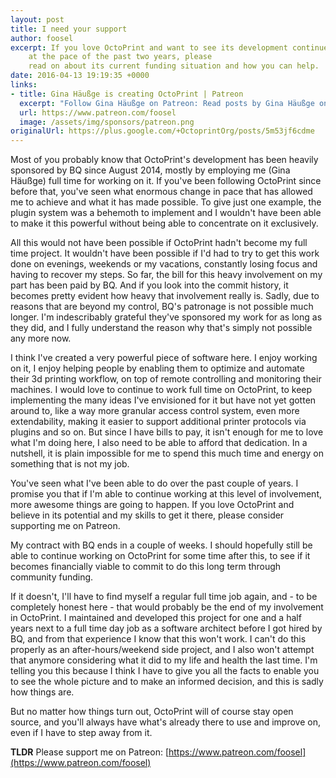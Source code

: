 ```yaml
---
layout: post
title: I need your support
author: foosel
excerpt: If you love OctoPrint and want to see its development continue 
    at the pace of the past two years, please
    read on about its current funding situation and how you can help.
date: 2016-04-13 19:19:35 +0000
links:
- title: Gina Häußge is creating OctoPrint | Patreon
  excerpt: "Follow Gina Häußge on Patreon: Read posts by Gina Häußge on the worlds largest platform enabling a new generation of creators and artists to live out their passions!"
  url: https://www.patreon.com/foosel
  image: /assets/img/sponsors/patreon.png
originalUrl: https://plus.google.com/+OctoprintOrg/posts/5m53jf6cdme
---
```

Most of you probably know that OctoPrint's development has been heavily 
sponsored by BQ since August 2014, mostly by employing me (Gina Häußge) 
full time for working on it. If you've been following OctoPrint since 
before that, you've seen what enormous change in pace that has allowed 
me to achieve and what it has made possible. To give just one example, 
the plugin system was a behemoth to implement and I wouldn't have been 
able to make it this powerful without being able to concentrate on it 
exclusively. 

All this would not have been possible if OctoPrint hadn't become my full 
time project. It wouldn't have been possible if I'd had to try to get 
this work done on evenings, weekends or my vacations, constantly losing 
focus and having to recover my steps. So far, the bill for this heavy 
involvement on my part has been paid by BQ. And if you look into the 
commit history, it becomes pretty evident how heavy that involvement 
really is. Sadly, due to reasons that are beyond my control, BQ's patronage 
is not possible much longer. I'm indescribably grateful they've sponsored 
my work for as long as they did, and I fully understand the reason why 
that's simply not possible any more now.

I think I've created a very powerful piece of software here. I enjoy 
working on it, I enjoy helping people by enabling them to optimize and 
automate their 3d printing workflow, on top of remote controlling and 
monitoring their machines. I would love to continue to work full time 
on OctoPrint, to keep implementing the many ideas I've envisioned for 
it but have not yet gotten around to, like a way more granular access 
control system, even more extendability, making it easier to support 
additional printer protocols via plugins and so on. But since I have 
bills to pay, it isn't enough for me to love what I'm doing here, I also 
need to be able to afford that dedication. In a nutshell, it is plain 
impossible for me to spend this much time and energy on something that 
is not my job.

You've seen what I've been able to do over the past couple of years. I 
promise you that if I'm able to continue working at this level of 
involvement, more awesome things are going to happen. If you love 
OctoPrint and believe in its potential and my skills to get it there, 
please consider supporting me on Patreon.

My contract with BQ ends in a couple of weeks. I should hopefully still 
be able to continue working on OctoPrint for some time after this, to 
see if it becomes financially viable to commit to do this long term 
through community funding.

If it doesn't, I'll have to find myself a regular full time job again, 
and - to be completely honest here - that would probably be the end of 
my involvement in OctoPrint. I maintained and developed this project for 
one and a half years next to a full time day job as a software architect 
before I got hired by BQ, and from that experience I know that this won't 
work. I can't do this properly as an after-hours/weekend side project, 
and I also won't attempt that anymore considering what it did to my life 
and health the last time. I'm telling you this because I think I have 
to give you all the facts to enable you to see the whole picture and to 
make an informed decision, and this is sadly how things are.

But no matter how things turn out, OctoPrint will of course stay open 
source, and you'll always have what's already there to use and improve 
on, even if I have to step away from it.

**TLDR** Please support me on Patreon: 
[https://www.patreon.com/foosel](https://www.patreon.com/foosel)